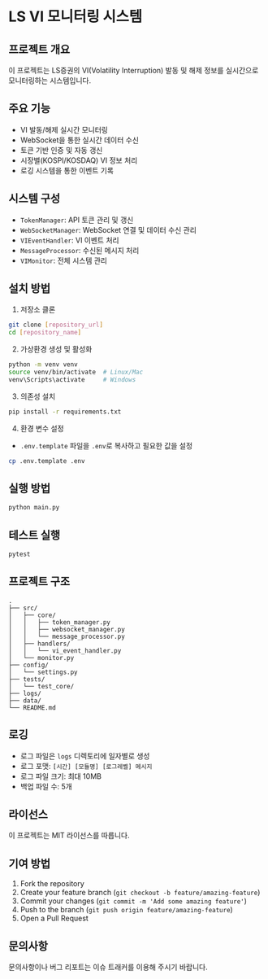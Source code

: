 # LS VI 모니터링 시스템

## 프로젝트 개요
이 프로젝트는 LS증권의 VI(Volatility Interruption) 발동 및 해제 정보를 실시간으로 모니터링하는 시스템입니다.

## 주요 기능
- VI 발동/해제 실시간 모니터링
- WebSocket을 통한 실시간 데이터 수신
- 토큰 기반 인증 및 자동 갱신
- 시장별(KOSPI/KOSDAQ) VI 정보 처리
- 로깅 시스템을 통한 이벤트 기록

## 시스템 구성
- `TokenManager`: API 토큰 관리 및 갱신
- `WebSocketManager`: WebSocket 연결 및 데이터 수신 관리
- `VIEventHandler`: VI 이벤트 처리
- `MessageProcessor`: 수신된 메시지 처리
- `VIMonitor`: 전체 시스템 관리

## 설치 방법
1. 저장소 클론
```bash
git clone [repository_url]
cd [repository_name]
```

2. 가상환경 생성 및 활성화
```bash
python -m venv venv
source venv/bin/activate  # Linux/Mac
venv\Scripts\activate     # Windows
```

3. 의존성 설치
```bash
pip install -r requirements.txt
```

4. 환경 변수 설정
- `.env.template` 파일을 `.env`로 복사하고 필요한 값을 설정
```bash
cp .env.template .env
```

## 실행 방법
```bash
python main.py
```

## 테스트 실행
```bash
pytest
```

## 프로젝트 구조
```
.
├── src/
│   ├── core/
│   │   ├── token_manager.py
│   │   ├── websocket_manager.py
│   │   └── message_processor.py
│   ├── handlers/
│   │   └── vi_event_handler.py
│   └── monitor.py
├── config/
│   └── settings.py
├── tests/
│   └── test_core/
├── logs/
├── data/
└── README.md
```

## 로깅
- 로그 파일은 `logs` 디렉토리에 일자별로 생성
- 로그 포맷: `[시간] [모듈명] [로그레벨] 메시지`
- 로그 파일 크기: 최대 10MB
- 백업 파일 수: 5개

## 라이선스
이 프로젝트는 MIT 라이선스를 따릅니다.

## 기여 방법
1. Fork the repository
2. Create your feature branch (`git checkout -b feature/amazing-feature`)
3. Commit your changes (`git commit -m 'Add some amazing feature'`)
4. Push to the branch (`git push origin feature/amazing-feature`)
5. Open a Pull Request

## 문의사항
문의사항이나 버그 리포트는 이슈 트래커를 이용해 주시기 바랍니다. 